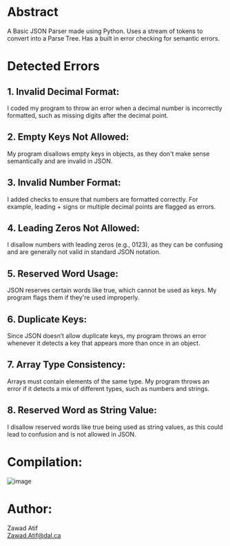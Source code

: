# Abstract
A Basic JSON Parser made using Python. Uses a stream of tokens to convert into a Parse Tree. Has a built in error checking for semantic errors.

# Detected Errors
## 1. Invalid Decimal Format:
I coded my program to throw an error when a decimal number is incorrectly formatted, such as missing digits after the decimal point.
## 2. Empty Keys Not Allowed:
My program disallows empty keys in objects, as they don't make sense semantically and are invalid in JSON.
## 3. Invalid Number Format:
I added checks to ensure that numbers are formatted correctly. For example, leading + signs or multiple decimal points are flagged as errors.
## 4. Leading Zeros Not Allowed:
I disallow numbers with leading zeros (e.g., 0123), as they can be confusing and are generally not valid in standard JSON notation.
## 5. Reserved Word Usage:
JSON reserves certain words like true, which cannot be used as keys. My program flags them if they're used improperly.
## 6. Duplicate Keys:
Since JSON doesn’t allow duplicate keys, my program throws an error whenever it detects a key that appears more than once in an object.
## 7. Array Type Consistency:
Arrays must contain elements of the same type. My program throws an error if it detects a mix of different types, such as numbers and strings.
## 8. Reserved Word as String Value:
I disallow reserved words like true being used as string values, as this could lead to confusion and is not allowed in JSON.


# Compilation:
![image](https://github.com/user-attachments/assets/df956dba-e261-4ed9-a1c5-0aabaca76942)

# Author:  
Zawad Atif  
Zawad.Atif@dal.ca
